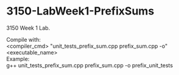 # 3150-LabWeek1-PrefixSums
3150 Week 1 Lab.

Compile with: <br>
<compiler_cmd> "unit_tests_prefix_sum.cpp prefix_sum.cpp -o" <executable_name> <br>
Example: <br>
g++ unit_tests_prefix_sum.cpp prefix_sum.cpp -o prefix_unit_tests
